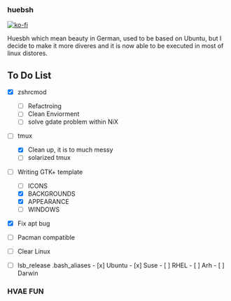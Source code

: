 ### huebsh
[![ko-fi](https://www.ko-fi.com/img/donate_sm.png)](https://ko-fi.com/T6T7IGHN)

Huesbh which mean beauty in German, used to be based on Ubuntu, but I decide to make it more diveres and it is now able to be executed in most of linux distores.

## To Do List
- [x] zshrcmod
     - [ ] Refactroing
     - [ ] Clean Enviorment
     - [ ] solve gdate problem within NiX

- [ ] tmux
     - [x] Clean up, it is to much messy
     - [ ] solarized tmux

- [ ] Writing GTK+ template
     - [ ] ICONS
     - [x] BACKGROUNDS
     - [x] APPEARANCE
     - [ ] WINDOWS
- [x] Fix apt bug
- [ ] Pacman compatible
- [ ] Clear Linux

- [ ] lsb_release .bash_aliases
      - [x] Ubuntu
      - [x] Suse
      - [ ] RHEL
      - [ ] Arh
      - [ ] Darwin

### HVAE FUN
